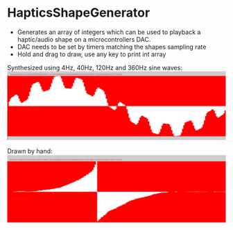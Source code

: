 # HapticsShapeGenerator

* Generates an array of integers which can be used to playback a haptic/audio shape on a microcontrollers DAC.
* DAC needs to be set by timers matching the shapes sampling rate
* Hold and drag to draw, use any key to print int array

Synthesized using 4Hz, 40Hz, 120Hz and 360Hz sine waves:
![](https://github.com/fkeel/HapticsShapeGenerator/blob/master/samples.PNG)

Drawn by hand:
![](https://github.com/fkeel/HapticsShapeGenerator/blob/master/freeform.PNG)

